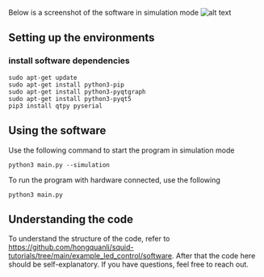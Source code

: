Below is a screenshot of the software in simulation mode
![alt text](https://i.imgur.com/vYznVSF.png)

## Setting up the environments

### install software dependencies
```
sudo apt-get update
sudo apt-get install python3-pip
sudo apt-get install python3-pyqtgraph
sudo apt-get install python3-pyqt5
pip3 install qtpy pyserial
```

## Using the software
Use the following command to start the program in simulation mode
```
python3 main.py --simulation
```
To run the program with hardware connected, use the following
```
python3 main.py
```

## Understanding the code
To understand the structure of the code, refer to https://github.com/hongquanli/squid-tutorials/tree/main/example_led_control/software. After that the code here should be self-explanatory. If you have questions, feel free to reach out.
